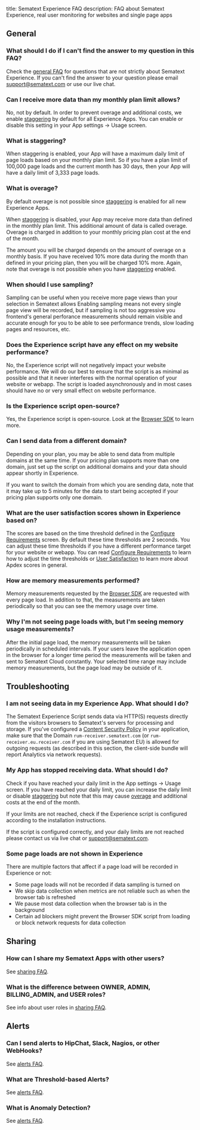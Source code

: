title: Sematext Experience FAQ
description: FAQ about Sematext Experience, real user monitoring for websites and single page apps

## General

### What should I do if I can't find the answer to my question in this FAQ?

Check the [general FAQ](/faq) for questions that are not strictly
about Sematext Experience.  If you can't find the answer to your
question please email <support@sematext.com> or use our live chat.


### Can I receive more data than my monthly plan limit allows?

No, not by default. In order to prevent overage and additional costs, we enable
<a href="#what-is-staggering">staggering</a> by default for all Experience
Apps. You can enable or disable this setting in your App settings -> Usage
screen.

### What is staggering?

When staggering is enabled, your App will have a maximum daily limit of page
loads based on your monthly plan limit. So if you have a plan limit of 100,000
page loads and the current month has 30 days, then your App will have a daily
limit of 3,333 page loads.

### What is overage?

By default overage is not possible since <a href="#what-is-staggering">staggering</a> 
is enabled for all new Experience Apps.

When <a href="#what-is-staggering">staggering</a> is disabled, your App may
receive more data than defined in the monthly plan limit. This additional
amount of data is called overage. Overage is charged in addition to your
monthly pricing plan cost at the end of the month.

The amount you will be charged depends on the amount of overage on a monthly
basis. If you have received 10% more data during the month than defined in your
pricing plan, then you will be charged 10% more. Again, note that overage is
not possible when you have <a href="#what-is-staggering">staggering</a>
enabled.

### When should I use sampling?

Sampling can be useful when you receive more page views than your selection in Sematext allows
Enabling sampling means not every single page view will be recorded, but if sampling is not too
aggressive you frontend's general perforance measurements should remain visible and accurate 
enough for you to be able to see performance trends, slow loading pages and resources, etc.

### Does the Experience script have any effect on my website performance?

No, the Experience script will not negatively impact your website performance.
We will do our best to ensure that the script is as minimal as possible and
that it never interferes with the normal operation of your website or webapp.
The script is loaded asynchronously and in most cases should have no or very
small effect on website performance.

### Is the Experience script open-source?

Yes, the Experience script is open-source. Look at the [Browser SDK](/agents/browser/)
to learn more. 

### Can I send data from a different domain?

Depending on your plan, you may be able to send data from multiple domains at
the same time. If your pricing plan supports more than one domain, just set up
the script on additional domains and your data should appear shortly in
Experience.

If you want to switch the domain from which you are sending data, note that it
may take up to 5 minutes for the data to start being accepted if your pricing
plan supports only one domain.

### What are the user satisfaction scores shown in Experience based on?

The scores are based on the time threshold defined in the [Configure
Requirements](/experience/configure-requirements) screen. By default these time
thresholds are 2 seconds. You can adjust these time thresholds if you have a
different performance target for your website or webapp. You can read
[Configure Requirements](/experience/configure-requirements) to learn how to
adjust the time thresholds or [User
Satisfaction](/experience/user-satisfaction) to learn more about Apdex scores
in general.

### How are memory measurements performed?

Memory measurements requested by the [Browser SDK](/agents/browser/) are requested 
with every page load. In addition to that, the measurements are taken periodically 
so that you can see the memory usage over time. 

### Why I'm not seeing page loads with, but I'm seeing memory usage measurements? 

After the initial page load, the memory measurements will be taken periodically in 
scheduled intervals. If your users leave the application open in the browser for a 
longer time period the measurements will be taken and sent to Sematext Cloud 
constantly. Your selected time range may include memory measurements, but the page 
load may be outside of it. 

## Troubleshooting

### I am not seeing data in my Experience App. What should I do?

The Sematext Experience Script sends data via HTTP(S) requests directly from the 
visitors browsers to Sematext's servers for processing and storage.
If you've configured a [Content Security Policy](https://developer.mozilla.org/en-US/docs/Web/HTTP/CSP) 
in your application, make sure that the Domain `rum-receiver.sematext.com` (or 
`rum-receiver.eu.receiver.com` if you are using Sematext EU) is allowed for outgoing
requests (as described in this section, the client-side bundle will report Analytics 
via network requests).

### My App has stopped receiving data. What should I do?

Check if you have reached your daily limit in the App settings -> Usage screen. If
you have reached your daily limit, you can increase the daily limit or disable
<a href="#what-is-staggering">staggering</a> but note that this may cause <a
href="#what-is-overage">overage</a> and additional costs at the end of the
month.

If your limits are not reached, check if the Experience script is configured
according to the installation instructions.

If the script is configured correctly, and your daily limits are not reached
please contact us via live chat or <support@sematext.com>.

### Some page loads are not shown in Experience

There are multiple factors that affect if a page load will be recorded in Experience or not:

 * Some page loads will not be recorded if data sampling is turned on
 * We skip data collection when metrics are not reliable such as when the browser tab is refreshed
 * We pause most data collection when the browser tab is in the background
 * Certain ad blockers might prevent the Browser SDK script from loading or block network requests for data collection


## Sharing

### How can I share my Sematext Apps with other users?

See [sharing FAQ](/faq/#sharing).

### What is the difference between OWNER, ADMIN, BILLING_ADMIN, and USER roles?

See info about user roles in [sharing FAQ](/faq/#sharing).

## Alerts

### Can I send alerts to HipChat, Slack, Nagios, or other WebHooks?

See [alerts FAQ](/faq/#alerts).

### What are Threshold-based Alerts?

See [alerts FAQ](/faq/#alerts).

### What is Anomaly Detection?

See [alerts FAQ](/faq/#alerts).
